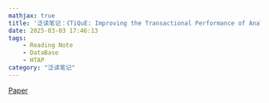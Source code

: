 ```yaml
---
mathjax: true
title: '泛读笔记：《TiQuE: Improving the Transactional Performance of Analytical Systems for True Hybrid Workloads》'
date: 2025-03-03 17:46:13
tags:
    - Reading Note
    - DataBase
    - HTAP
category: "泛读笔记"
---
```

[Paper](https://www.vldb.org/pvldb/vol16/p2274-faria.pdf)
